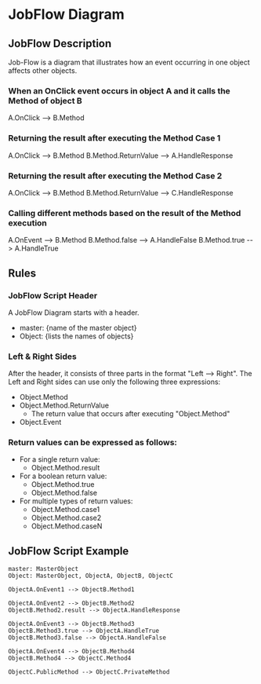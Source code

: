 # JobFlow Diagram

## JobFlow Description

Job-Flow is a diagram that illustrates how an event occurring in one object affects other objects.

### When an OnClick event occurs in object A and it calls the Method of object B

A.OnClick --> B.Method

### Returning the result after executing the Method Case 1

A.OnClick --> B.Method
B.Method.ReturnValue --> A.HandleResponse

### Returning the result after executing the Method Case 2

A.OnClick --> B.Method
B.Method.ReturnValue --> C.HandleResponse

### Calling different methods based on the result of the Method execution

A.OnEvent --> B.Method
B.Method.false --> A.HandleFalse
B.Method.true --> A.HandleTrue

## Rules

### JobFlow Script Header

A JobFlow Diagram starts with a header.

* master: {name of the master object}
* Object: {lists the names of objects}

### Left & Right Sides

After the header, it consists of three parts in the format "Left --> Right".
The Left and Right sides can use only the following three expressions:

* Object.Method
* Object.Method.ReturnValue
  * The return value that occurs after executing "Object.Method"
* Object.Event

### Return values can be expressed as follows:

* For a single return value:
  * Object.Method.result
* For a boolean return value:
  * Object.Method.true
  * Object.Method.false
* For multiple types of return values:
  * Object.Method.case1
  * Object.Method.case2
  * Object.Method.caseN

## JobFlow Script Example

``` jobflow
master: MasterObject
Object: MasterObject, ObjectA, ObjectB, ObjectC

ObjectA.OnEvent1 --> ObjectB.Method1

ObjectA.OnEvent2 --> ObjectB.Method2
ObjectB.Method2.result --> ObjectA.HandleResponse

ObjectA.OnEvent3 --> ObjectB.Method3
ObjectB.Method3.true --> ObjectA.HandleTrue
ObjectB.Method3.false --> ObjectA.HandleFalse

ObjectA.OnEvent4 --> ObjectB.Method4
ObjectB.Method4 --> ObjectC.Method4

ObjectC.PublicMethod --> ObjectC.PrivateMethod
```